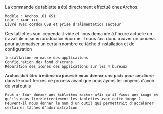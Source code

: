 

La commande de tablette a été directement effectué chez Archos.

    Modèle : Archos 1O1 XS1
    Coût : 140€ TTC
    Livré avec cordon USB et prise d'alimentation secteur

Ces tablettes sont cependant vide et nous demande à l'heure actuelle un travail de mise en production énorme. Il nous faut donc trouver un process pour automatiser un certain nombre de tâche d'installation et de configuration

    Installation en masse des applications
    Configuration des fond d'écrans
    Réparation des icones des applications sur les 4 bureaux

Archos doit être à même de pouvoir nous donner une piste pour améliorer dans le court termes ce process avant que nous ayons les moyens d'avoir de vrai outils

    Peut-on leur donner une tablettes master afin qu'il fasse une image et qu'ils nous livre directement les tablettes avec cette image ?
    Peuvent-il nous donner le nom d'un outil qui permettrait d’accélérer certaines tâches d'administration


